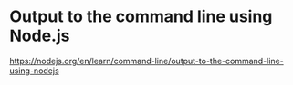 # Output to the command line using Node.js


https://nodejs.org/en/learn/command-line/output-to-the-command-line-using-nodejs